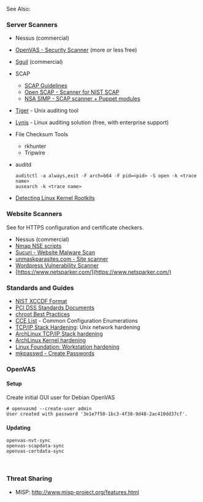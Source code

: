 See Also:

### Server Scanners

-   Nessus (commercial)
-   [OpenVAS - Security Scanner](http://www.openvas.org/index.html)
    (more or less free)
-   [Sguil](http://bammv.github.io/sguil/index.html) (commercial)
-   SCAP
    -   [SCAP Guidelines](https://fedorahosted.org/scap-security-guide/)
    -   [Open SCAP - Scanner for NIST
        SCAP](http://open-scap.org/page/Main_Page)
    -   [NSA SIMP - SCAP scanner + Puppet
        modules](https://github.com/NationalSecurityAgency/SIMP)
-   [Tiger](http://savannah.nongnu.org/projects/tiger/) - Unix auditing
    tool
-   [Lynis](https://cisofy.com/lynis/) - Linux auditing solution (free,
    with enterprise support)
-   File Checksum Tools
    -   rkhunter
    -   Tripwire
-   auditd

        auditctl -a always,exit -F arch=b64 -F pid=<pid> -S open -k <trace name>
        ausearch -k <trace name>

-   [Detecting Linux Kernel
    Rootkits](http://la-samhna.de/library/rootkits/detect.html)

### Website Scanners

See for HTTPS configuration and certificate checkers.

-   Nessus (commercial)
-   [Nmap NSE scripts](https://nmap.org/nsedoc/)
-   [Sucuri - Website Malware Scan](https://sitecheck.sucuri.net/)
-   [unmaskparasites.com - Site
    scanner](http://www.unmaskparasites.com/)
-   [Wordpress Vulnerability Scanner](http://wpscan.org/)
-   [https://www.netsparker.com/](https://www.netsparker.com/)

### Standards and Guides

-   [NIST XCCDF Format](http://scap.nist.gov/specifications/xccdf/)
-   [PCI DSS Standards
    Documents](https://www.pcisecuritystandards.org/security_standards/documents.php)
-   [chroot Best
    Practices](http://www.unixwiz.net/techtips/chroot-practices.html)
-   [CCE List](http://cce.mitre.org/lists/cce_list.html) - Common
    Configuration Enumerations
-   [TCP/IP Stack
    Hardening](http://cromwell-intl.com/security/security-stack-hardening.html):
    Unix network hardening
-   [ArchLinux TCP/IP Stack
    hardening](https://wiki.archlinux.org/index.php/Sysctl#TCP.2FIP_stack_hardening)
-   [ArchLinux Kernel
    hardening](https://wiki.archlinux.org/index.php/Security#Kernel_hardening)
-   [Linux Foundation: Workstation
    hardening](https://github.com/lfit/itpol/blob/master/linux-workstation-security.md)
-   [mkpasswd - Create Passwords](http://lzone.de/node/20)

### OpenVAS

#### Setup

Create initial GUI user for Debian OpenVAS

    # openvasmd --create-user admin
    User created with password '3e1e7f50-1bc3-4f38-9d48-2ac410dd37cf'.

#### Updating

    openvas-nvt-sync
    openvas-scapdata-sync
    openvas-certdata-sync

 

### Threat Sharing

-   MISP: http://www.misp-project.org/features.html

